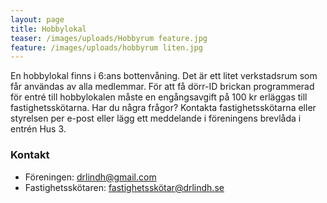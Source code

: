 ```yaml
---
layout: page
title: Hobbylokal
teaser: /images/uploads/Hobbyrum feature.jpg
feature: /images/uploads/hobbyrum liten.jpg
---
```

En hobbylokal finns i 6:ans bottenvåning. Det är ett litet verkstadsrum som får användas av alla medlemmar. För att få dörr-ID brickan programmerad för entré till hobbylokalen måste en engångsavgift på 100 kr erläggas till fastighetsskötarna.
Har du några frågor? Kontakta fastighetsskötarna eller styrelsen per e-post eller lägg ett meddelande i föreningens brevlåda i entrén Hus 3.

### Kontakt

* Föreningen: drlindh@gmail.com
* Fastighetsskötaren: fastighetsskötar@drlindh.se
